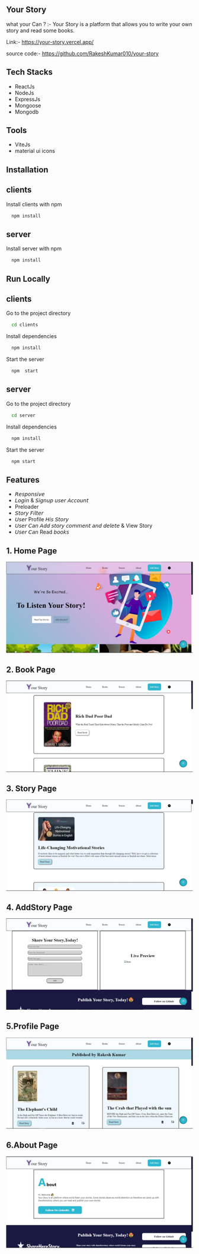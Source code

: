 ## Your Story

what your Can ?
:- Your Story is a platform that allows you to write your own story and read some books.

Link:-
https://your-story.vercel.app/

source code:-
https://github.com/RakeshKumar010/your-story

## Tech Stacks

- ReactJs
- NodeJs
- ExpressJs
- Mongoose
- Mongodb

## Tools

- ViteJs
- material ui icons

## Installation

## clients

Install clients with npm

```bash
  npm install
```

## server

Install server with npm

```bash
  npm install
```

## Run Locally

## clients

Go to the project directory

```bash
  cd clients
```

Install dependencies

```bash
  npm install
```

Start the server

```bash
  npm  start
```

## server

Go to the project directory

```bash
  cd server
```

Install dependencies

```bash
  npm install
```

Start the server

```bash
  npm start
```

## Features

- 𝘙𝘦𝘴𝘱𝘰𝘯𝘴𝘪𝘷𝘦
- 𝘓𝘰𝘨𝘪𝘯 & 𝘚𝘪𝘨𝘯𝘶𝘱 𝘶𝘴𝘦𝘳 𝘈𝘤𝘤𝘰𝘶𝘯𝘵
- Preloader
- 𝘚𝘵𝘰𝘳𝘺 𝘍𝘪𝘭𝘵𝘦𝘳
- 𝘜𝘴𝘦𝘳 Profile 𝘏𝘪𝘴 𝘚𝘵𝘰𝘳𝘺
- 𝘜𝘴𝘦𝘳 𝘊𝘢𝘯 𝘈𝘥𝘥 𝘴𝘵𝘰𝘳𝘺 𝘤𝘰𝘮𝘮𝘦𝘯𝘵 𝘢𝘯𝘥 𝘥𝘦𝘭𝘦𝘵𝘦 & View Story
- 𝘜𝘴𝘦𝘳 𝘊𝘢𝘯 Read 𝘣𝘰𝘰𝘬𝘴

## 1. Home Page

<img src="client/src/assets/landing_page.JPG" />

<br/>

## 2. Book Page

<img src="client/src/assets/bookpage.JPG" />

<br/>

## 3. Story Page

<img src="client/src/assets/storypage.JPG">

<br/>

## 4. AddStory Page

<img src="client/src/assets/sharestorypage.JPG">

<br/>

## 5.Profile Page

<img src="client/src/assets/profilepage.JPG">

<br/>

## 6.About Page

<img src="client/src/assets/aboutpage.JPG">

<br/>
